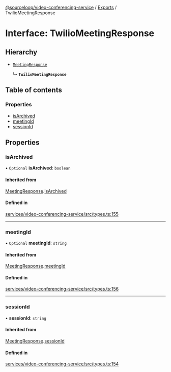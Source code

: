 [@sourceloop/video-conferencing-service](../README.md) / [Exports](../modules.md) / TwilioMeetingResponse

# Interface: TwilioMeetingResponse

## Hierarchy

- [`MeetingResponse`](MeetingResponse.md)

  ↳ **`TwilioMeetingResponse`**

## Table of contents

### Properties

- [isArchived](TwilioMeetingResponse.md#isarchived)
- [meetingId](TwilioMeetingResponse.md#meetingid)
- [sessionId](TwilioMeetingResponse.md#sessionid)

## Properties

### isArchived

• `Optional` **isArchived**: `boolean`

#### Inherited from

[MeetingResponse](MeetingResponse.md).[isArchived](MeetingResponse.md#isarchived)

#### Defined in

[services/video-conferencing-service/src/types.ts:155](https://github.com/sourcefuse/loopback4-microservice-catalog/blob/77bb890a2/services/video-conferencing-service/src/types.ts#L155)

___

### meetingId

• `Optional` **meetingId**: `string`

#### Inherited from

[MeetingResponse](MeetingResponse.md).[meetingId](MeetingResponse.md#meetingid)

#### Defined in

[services/video-conferencing-service/src/types.ts:156](https://github.com/sourcefuse/loopback4-microservice-catalog/blob/77bb890a2/services/video-conferencing-service/src/types.ts#L156)

___

### sessionId

• **sessionId**: `string`

#### Inherited from

[MeetingResponse](MeetingResponse.md).[sessionId](MeetingResponse.md#sessionid)

#### Defined in

[services/video-conferencing-service/src/types.ts:154](https://github.com/sourcefuse/loopback4-microservice-catalog/blob/77bb890a2/services/video-conferencing-service/src/types.ts#L154)
